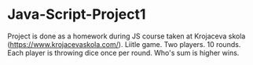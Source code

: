 # Java-Script-Project1
Project is done as a homework during JS course taken at Krojaceva skola (https://www.krojacevaskola.com/). Liitle game. Two players. 10 rounds. Each player is throwing dice once per round. Who's sum is higher wins.
